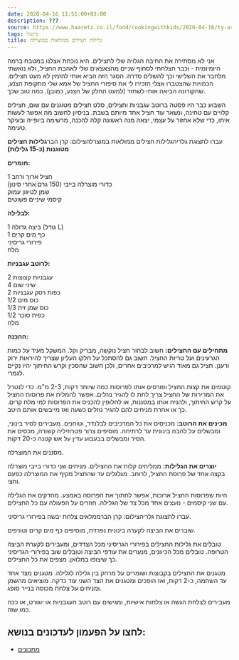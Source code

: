 ```yaml
---
date: 2020-04-16 11:51:00+03:00
description: ???
source: https://www.haaretz.co.il/food/cookingwithkids/2020-04-16/ty-article/0000017f-f8a4-d887-a7ff-f8e417b40000
tags: בישול
title: גלילות חצילים ממולאות במוצרלה
---
```


אני לא מסתירה את החיבה הגלויה שלי לחצילים. היא נוכחת אצלנו במטבח ברמה היומיומית - וכבר הצלחתי לסחוף שניים מהצאצאים שלי לאהבת החציל, ולא נואשתי מלחבר את השלישי וכך להשלים סדרה. הסגר הזה הביא אותי להזמין לא מעט חצילים. הכמויות שהצטברו אצלי הזכירו לי את סיפורי החציל של אמא שלי מתקופת הצנע, שהקורונה הביאה אותי לשחזר (למעט החלק של הצנע, כמובן). כמה טוב שכך.

השבוע כבר היו פסטה ברוטב עגבניות וחצילים, סלט חצילים מטוגנים עם שום, חצילים קלויים עם טחינה, ונשאר עוד חציל אחד מיותם בשבת. בניסיון לחשוב מה אפשר לעשות איתו, כדי שלא אחזור על עצמי, יצאה מנה ראשונה קלה להכנה, מרשימה ביופייה ובעיקר טעימה.

 עברו לתצוגת גלריהגלילות חצילים ממולאות במוצרלהצילום: קרן הבר**גלילות חצילים מטוגנות (כ-15 גלילות)**

**חומרים:**

1 חציל ארוך ורחב  
 כדורי מוצרלה בייבי (150 גרם אחרי סינון)  
 שמן לטיגון עמוק  
 קיסמי שיניים פשוטים

**לבלילה:**

1 ביצה גדולה (גודל L)  
 1 כף מים קרים  
 פירורי גריסיני   
 מלח

**לרוטב עגבניות:**

2 עגבניות קצוצות  
 4 שיני שום  
 2 כפות רסק עגבניות  
 1/2 כוס מים  
 1/3 כוס שמן זית  
 1/2 כפית סוכר  
 מלח 

**ההכנה:**

**מתחילים עם החצילים:** חשוב לבחור חציל נוקשה, מבריק וקל. המשקל מעיד על כמות הגרעינים ועל טריות החציל. חשוב גם להסתכל על חלקו העליון שצריך להיראות ירוק ורענן. חציל גם מאוד רגיש למרכיבים אחרים, ולכן חשוב שהסכין וקרש החיתוך יהיו נקיים לגמרי.

קוטמים את קצות החציל ופורסים אותו לפרוסות כמה שיותר דקות, 2-3 מ"מ. כדי לנטרל את המרירות של החציל צריך לתת לו להגיר נוזלים. אפשר להמליח את פרוסות החציל על קרש החיתוך, ולהניח אותו במסננות, או לחלופין להכניס את הפרוסות למי מלח קרים. כך או אחרת מניחים להם להגיר נוזלים כשעה ואז מייבשים אותם היטב.

**מכינים את הרוטב:** מכניסים את כל המרכיבים לבלנדר, וטוחנים. מעבירים לסיר בינוני, ומבשלים על להבה בינונית עד לרתיחה. מוסיפים צרור פטרוזיליה קשורה, מכסים את הסיר ומבשלים בבעבוע עדין על אש קטנה כ-20 דקות.

מסננים את המוצרלה.

**יוצרים את הגלילות:** ממליחים קלות את החצילים. מניחים שני כדורי בייבי מוצרלה בקצה אחד של פרוסת החציל, לרוחב. מגלגלים עד שהחציל מקיף את המוצרלה כפעם וחצי.

היות שפרוסות החציל ארוכות, אפשר לחתוך את הפרוסה באמצע. מהדקים את הגלילה עם שני קיסמים - נועצים אחד מכל צד של הגלילה. חוזרים על הפעולה עם כל החצילים. 

 עברו לתצוגת גלריהצילום: קרן הברממלאים צלחת יבשה בפירורי גריסיני.

שוברים את הביצה לקערה בינונית נפרדת, מוסיפים כף מים קרים וטורפים.

טובלים את גלילות החצילים בפירורי הגריסיני מכל הצדדים, ומעבירים לקערת הביצה הטרופה. טובלים מכל הכיוונים, מנערים את עודפי הביצה וטובלים שוב בפירורי הגריסיני כך שיצופו במלואן. מצפים את כל החצילים.

מטגנים את החצילים בקבוצות ושומרים על מרחק בין גלילה לגלילה. מטגנים מצד אחד עד השחמה, כ-2 דקות, ואז הופכים ומטגנים את הצד השני עוד כדקה. מוציאים מהשמן ומניחים על צלחת מכוסה בנייר סופג. 

מעבירים לצלחת הגשה או צלחות אישיות, ומגישים עם רוטב העגבניות או יוגורט, או ככה כמו שזה.

לחצו על הפעמון לעדכונים בנושא:
------------------------------

* [מתכונים](/ty-tag/recipes-0000017f-da28-dea8-a77f-de6a4ba50000)
